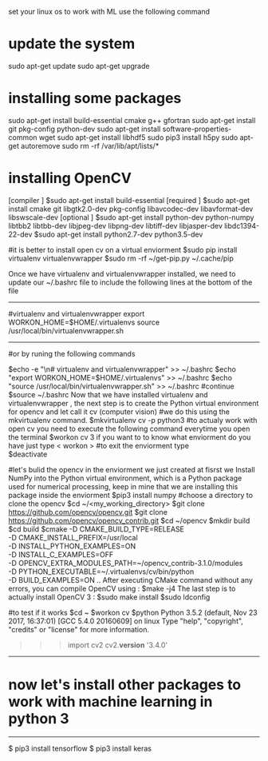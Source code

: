 set your linux os to work with ML 
use the following command

# update the system

sudo apt-get update
sudo apt-get upgrade
# installing some packages
sudo apt-get install build-essential cmake g++ gfortran 
sudo apt-get install git pkg-config python-dev 
sudo apt-get install software-properties-common wget
sudo apt-get install libhdf5
sudo pip3 install h5py
sudo apt-get autoremove 
sudo rm -rf /var/lib/apt/lists/*
  

# installing OpenCV
[compiler ] 
  $sudo apt-get install build-essential
[required ]
  $sudo apt-get install cmake git libgtk2.0-dev pkg-config libavcodec-dev libavformat-dev libswscale-dev
[optional ]
  $sudo apt-get install python-dev python-numpy libtbb2 libtbb-dev libjpeg-dev libpng-dev libtiff-dev libjasper-dev libdc1394-22-dev
  $sudo apt-get install python2.7-dev python3.5-dev
  
#it is better to install open cv on a virtual enviorment
  $sudo pip install virtualenv virtualenvwrapper
  $sudo rm -rf ~/get-pip.py ~/.cache/pip

Once we have virtualenv  and virtualenvwrapper  installed, we need to update our ~/.bashrc  file 
to include the following lines at the bottom of the file

--------------------------------------------
#virtualenv and virtualenvwrapper
export WORKON_HOME=$HOME/.virtualenvs
source /usr/local/bin/virtualenvwrapper.sh

--------------------------------------------
#or by runing the following commands 

  $echo -e "\n# virtualenv and virtualenvwrapper" >> ~/.bashrc
  $echo "export WORKON_HOME=$HOME/.virtualenvs" >> ~/.bashrc
  $echo "source /usr/local/bin/virtualenvwrapper.sh" >> ~/.bashrc
#continue 
  $source ~/.bashrc
Now that we have installed virtualenv  and virtualenvwrapper , 
the next step is to create the Python virtual environment for opencv 
and let call it cv (computer vision)
#we do this using the mkvirtualenv  command.
  $mkvirtualenv cv -p python3
#to actualy work with open cv you need to execute the following command everytime you open the terminal 
  $workon cv 
3 if you want to  to know what enviorment do you have just type < workon >
#to exit the enviorment type  
  $deactivate

#let's bulid the opencv in the enviorment we just created
at fisrst we Install NumPy into the  Python virtual environment,
which is  a Python package used for numerical processing, keep in mine that we are installing this package inside the enviorment 
  $pip3 install numpy
#choose a directory to clone the opencv 
  $cd ~/<my_working_directory>
  $git clone https://github.com/opencv/opencv.git
  $git clone https://github.com/opencv/opencv_contrib.git
  $cd ~/opencv
  $mkdir build
  $cd build
  $cmake -D CMAKE_BUILD_TYPE=RELEASE \
      -D CMAKE_INSTALL_PREFIX=/usr/local \
      -D INSTALL_PYTHON_EXAMPLES=ON \
      -D INSTALL_C_EXAMPLES=OFF \
      -D OPENCV_EXTRA_MODULES_PATH=~/opencv_contrib-3.1.0/modules \
      -D PYTHON_EXECUTABLE=~/.virtualenvs/cv/bin/python \
      -D BUILD_EXAMPLES=ON ..
 After executing  CMake command  without any errors, you can  compile OpenCV using :
    $make -j4
 The last step is to actually install OpenCV 3 :
    $sudo make install
    $sudo ldconfig
  
 #to test if it works
  $cd ~
  $workon cv
  $python
Python 3.5.2 (default, Nov 23 2017, 16:37:01) 
[GCC 5.4.0 20160609] on linux
Type "help", "copyright", "credits" or "license" for more information.
>>> import cv2
>>> cv2.__version__
'3.4.0'
>>> 
-------------------------------------------------------------------------------
# now let's install other packages to work with machine learning in python 3
-------------------------------------------------------------------------------

$ pip3 install tensorflow
$ pip3 install keras
